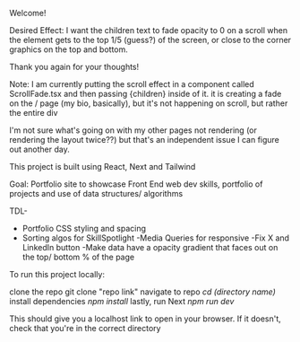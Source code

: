 Welcome!

Desired Effect: I want the children text to fade opacity to 0 on a scroll when the element gets to the top 1/5 (guess?) of the screen, or close to the corner graphics on the top and bottom.

Thank you again for your thoughts!

Note: I am currently putting the scroll effect in a component called ScrollFade.tsx and then passing {children} inside of it. it is creating a fade on the / page (my bio, basically), but it's not happening on scroll, but rather the entire div

I'm not sure what's going on with my other pages not rendering (or rendering the layout twice??) but that's an independent issue I can figure out another day.

This project is built using React, Next and Tailwind

Goal: Portfolio site to showcase Front End web dev skills, portfolio of projects and use of data structures/ algorithms

TDL-

- Portfolio CSS styling and spacing
- Sorting algos for SkillSpotlight
  -Media Queries for responsive
  -Fix X and LinkedIn button
  -Make data have a opacity gradient that faces out on the top/ bottom % of the page

To run this project locally:

clone the repo git clone "repo link"
navigate to repo _cd (directory name)_
install dependencies _npm install_
lastly, run Next _npm run dev_

This should give you a localhost link to open in your browser. If it doesn't, check that you're in the correct directory
